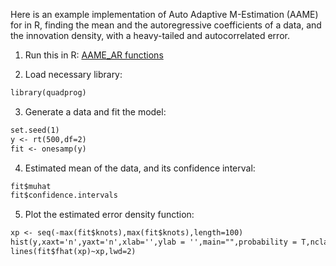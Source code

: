 Here is an example implementation of Auto Adaptive M-Estimation (AAME) for in R, finding the mean and the autoregressive coefficients of a data, and the innovation density, with a heavy-tailed and autocorrelated error.

1. Run this in R: [AAME_AR functions](functions_osar.r)

2. Load necessary library:
```markdown
library(quadprog)
```

3. Generate a data and fit the model:
```markdown
set.seed(1)
y <- rt(500,df=2)
fit <- onesamp(y)
```

4. Estimated mean of the data, and its confidence interval:
```markdown
fit$muhat 
fit$confidence.intervals 
```

5. Plot the estimated error density function:
```markdown
xp <- seq(-max(fit$knots),max(fit$knots),length=100)
hist(y,xaxt='n',yaxt='n',xlab='',ylab = '',main="",probability = T,nclass = 100)
lines(fit$fhat(xp)~xp,lwd=2)
```
